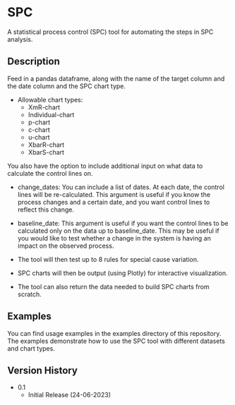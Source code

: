 # SPC
A statistical process control (SPC) tool for automating the steps in SPC analysis.

## Description

Feed in a pandas dataframe, along with the name of the target column and the date column and the SPC chart type.

- Allowable chart types:
  - XmR-chart
  - Individual-chart
  - p-chart
  - c-chart
  - u-chart
  - XbarR-chart
  - XbarS-chart
 
You also have the option to include additional input on what data to calculate the control lines on.

- change_dates: You can include a list of dates. At each date, the control lines will be re-calculated. This argument is useful if you know the process changes and a certain date, and you want control lines to reflect this change.
- baseline_date: This argument is useful if you want the control lines to be calculated only on the data up to baseline_date. This may be useful if you would like to test whether a change in the system is having an impact on the observed process.

- The tool will then test up to 8 rules for special cause variation.

- SPC charts will then be output (using Plotly) for interactive visualization.

- The tool can also return the data needed to build SPC charts from scratch.

## Examples

You can find usage examples in the examples directory of this repository. The examples demonstrate how to use the SPC tool with different datasets and chart types.

## Version History

* 0.1
    * Initial Release (24-06-2023)
